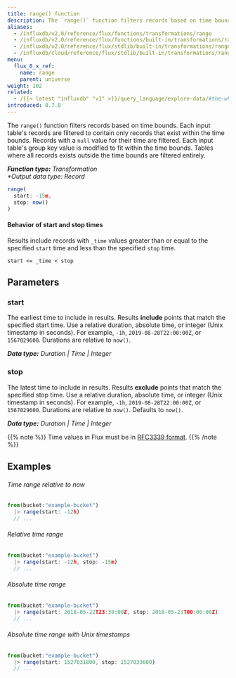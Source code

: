 ```yaml
---
title: range() function
description: The `range()` function filters records based on time bounds.
aliases:
  - /influxdb/v2.0/reference/flux/functions/transformations/range
  - /influxdb/v2.0/reference/flux/functions/built-in/transformations/range/
  - /influxdb/v2.0/reference/flux/stdlib/built-in/transformations/range/
  - /influxdb/cloud/reference/flux/stdlib/built-in/transformations/range/
menu:
  flux_0_x_ref:
    name: range
    parent: universe
weight: 102
related:
  - /{{< latest "influxdb" "v1" >}}/query_language/explore-data/#the-where-clause, InfluxQL – WHERE
introduced: 0.7.0
---
```


The `range()` function filters records based on time bounds.
Each input table's records are filtered to contain only records that exist within the time bounds.
Records with a `null` value for their time are filtered.
Each input table's group key value is modified to fit within the time bounds.
Tables where all records exists outside the time bounds are filtered entirely.

_**Function type:** Transformation_  
_**Output data type:* Record_

```js
range(
  start: -15m,
  stop: now()
)
```

#### Behavior of start and stop times
Results include records with `_time` values greater than or equal to the specified `start`
time and less than the specified `stop` time.

```
start <= _time < stop
```

## Parameters

### start
The earliest time to include in results.
Results **include** points that match the specified start time.
Use a relative duration, absolute time, or integer (Unix timestamp in seconds).
For example, `-1h`, `2019-08-28T22:00:00Z`, or `1567029600`.
Durations are relative to `now()`.

_**Data type:** Duration | Time | Integer_

### stop
The latest time to include in results.
Results **exclude** points that match the specified stop time.
Use a relative duration, absolute time, or integer (Unix timestamp in seconds).
For example, `-1h`, `2019-08-28T22:00:00Z`, or `1567029600`.
Durations are relative to `now()`.
Defaults to `now()`.

_**Data type:** Duration | Time | Integer_

{{% note %}}
Time values in Flux must be in [RFC3339 format](/influxdb/v2.0/reference/flux/language/types#timestamp-format).
{{% /note %}}

## Examples

###### Time range relative to now
```js
from(bucket:"example-bucket")
  |> range(start: -12h)
  // ...
```

###### Relative time range
```js
from(bucket:"example-bucket")
  |> range(start: -12h, stop: -15m)
  // ...
```

###### Absolute time range
```js
from(bucket:"example-bucket")
  |> range(start: 2018-05-22T23:30:00Z, stop: 2018-05-23T00:00:00Z)
  // ...
```

###### Absolute time range with Unix timestamps
```js
from(bucket:"example-bucket")
  |> range(start: 1527031800, stop: 1527033600)
  // ...
```
